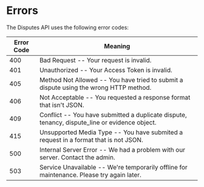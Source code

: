 # Errors

The Disputes API uses the following error codes:


Error Code | Meaning
---------- | -------
400 | Bad Request -- Your request is invalid.
401 | Unauthorized -- Your Access Token is invalid.
405 | Method Not Allowed -- You have tried to submit a dispute using the wrong HTTP method.
406 | Not Acceptable -- You requested a response format that isn't JSON.
409 | Conflict -- You have submitted a duplicate dispute, tenancy, dispute_line or evidence object.
415 | Unsupported Media Type -- You have submited a request in a format that is not JSON.
500 | Internal Server Error -- We had a problem with our server. Contact the admin.
503 | Service Unavailable -- We're temporarily offline for maintenance. Please try again later.

